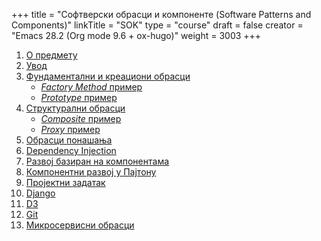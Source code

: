 +++
title = "Софтверски обрасци и компоненте (Software Patterns and Components)"
linkTitle = "SOK"
type = "course"
draft = false
creator = "Emacs 28.2 (Org mode 9.6 + ox-hugo)"
weight = 3003
+++

1.  [О предмету](00-upoznavanje/)
2.  [Увод](01-uvod/)
3.  [Фундаментални и креациони обрасци](02-kreacioni/)
    -   [_Factory Method_ пример](https://github.com/igordejanovic/sok-examples/tree/main/creational/factorymethod)
    -   [_Prototype_ пример](https://github.com/igordejanovic/sok-examples/tree/main/creational/prototype)
4.  [Структурални обрасци](03-strukturalni/)
    -   [_Composite_ пример](https://github.com/igordejanovic/sok-examples/tree/main/structural/composite)
    -   [_Proxy_ пример](https://github.com/igordejanovic/sok-examples/tree/main/structural/proxy)
5.  [Обрасци понашања](04-obrasci-ponasanja/)
6.  [Dependency Injection](../tech/dependency-injection/)
7.  [Развој базиран на компонентама](razvoj-baziran-na-komponentama/)
8.  [Компонентни развој у Пајтону](../tech/python-plugins/)
9.  [Пројектни задатак](projektni-zadatak/)
10. [Django](../tech/django/)
11. [D3](../tech/d3/)
12. [Git](../tech/git/)
13. [Микросервисни обрасци](05-mikroservisni-obrasci/)
